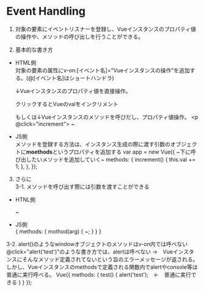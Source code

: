 # Event Handling

1. 対象の要素にイベントリスナーを登録し、Vueインスタンスのプロパティ値の操作や、メソッドの呼び出しを行うことができる。   

2. 基本的な書き方  
  - HTML側   
  対象の要素の属性にv-on:[イベント名]="Vueインスタンスの操作"を追加する。(@[イベント名]はショートハンドラ)

    ↓Vueインスタンスのプロパティ値を直接操作。
          <p v-on:click="val += 1">
            クリックするとVueのvalをインクリメント
          </p>

    もしくは↓Vueインスタンスのメソッドを呼びだし、プロパティ値操作。
          <p @click="increment">
            ~
          </p>

  - JS側     
  メソッドを登録する方法は、インスタンス生成の際に渡す引数のオブジェクトに**moethods**というプロパティを追加する
        var app = new Vue({
          ~下に呼び出したいメソッドを追加していく~
          methods: {
            increment() {
              this.val += 1;
            },
          },
        });

3. さらに  
  3-1. メソッドを呼び出す際には引数を渡すことができる  
  - HTNL側   
          <p v-on:click="method(arg)"> ~ </p>

  - JS側   
          {
            methods: {
              mothod(arg) {
                ~;
              }
            }
          }

 3-2. alert()のようなwindowオブジェクトのメソッドはv-on内では呼べない  
 @click="alert('test')"のような書き方では、alertは呼べない →　Vueインスタンスにそんなメソッド定義されてないという旨のエラーメッセージが返される。   
 しかし、Vueインスタンスのmethodsで定義される関数内でalertやconsole等は普通に実行呼べる。
        Vue({
          methods: {
            test() {
              alert('test');　←　普通に実行できる
            }
          }
        });

